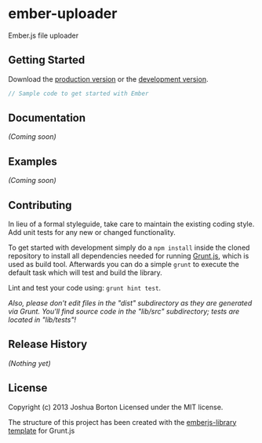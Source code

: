 # ember-uploader

Ember.js file uploader

## Getting Started

Download the [production version][min] or the [development version][max].

[min]: https://raw.github.com/benefitcloud/ember-uploader/master/dist/ember-uploader.min.js
[max]: https://raw.github.com/benefitcloud/ember-uploader/master/dist/ember-uploader.js

``` javascript
// Sample code to get started with Ember
```

## Documentation
_(Coming soon)_

## Examples
_(Coming soon)_

## Contributing
In lieu of a formal styleguide, take care to maintain the existing coding style. Add unit tests for any new or changed functionality.

To get started with development simply do a `npm install` inside the cloned repository to install all dependencies needed for running [Grunt.js](http://gruntjs.com/), which is used as build tool. Afterwards you can do a simple `grunt` to execute the default task which will test and build the library.

Lint and test your code using: `grunt hint test`.

_Also, please don't edit files in the "dist" subdirectory as they are generated via Grunt. You'll find source code in the "lib/src" subdirectory; tests are located in "lib/tests"!_

## Release History
_(Nothing yet)_

## License
Copyright (c) 2013 Joshua Borton
Licensed under the MIT license.

The structure of this project has been created with the [emberjs-library template](https://github.com/pangratz/grunt-init-emberjs-library) for Grunt.js
